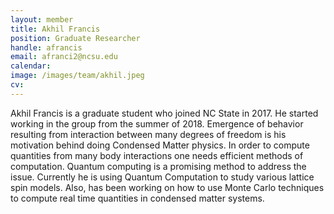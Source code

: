 ```yaml
---
layout: member
title: Akhil Francis
position: Graduate Researcher
handle: afrancis
email: afranci2@ncsu.edu
calendar:
image: /images/team/akhil.jpeg
cv:
---
```


Akhil Francis is a graduate student who joined NC State in 2017. He started working in the group from the summer of 2018. Emergence of behavior resulting from interaction between many degrees of freedom is his motivation behind doing Condensed Matter physics. In order to compute quantities from many body interactions one needs efficient methods of computation. Quantum computing is a promising method to address the issue. Currently he is using Quantum Computation to study various lattice spin models. Also, has been working on how to use Monte Carlo techniques to compute real time quantities in condensed matter systems.

